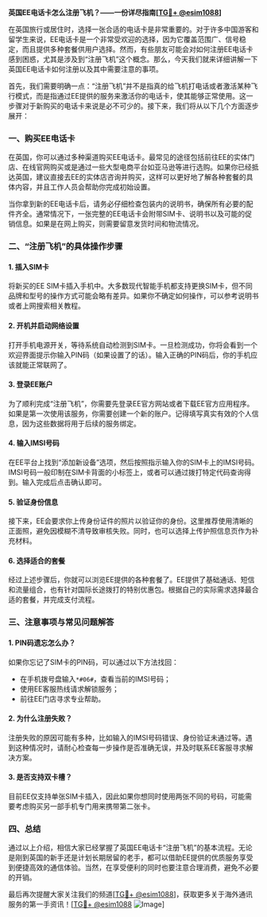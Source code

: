 **英国EE电话卡怎么注册飞机？——一份详尽指南[[TG💪+ @esim1088](https://t.me/s/esim1088)]**

在英国旅行或居住时，选择一张合适的电话卡是非常重要的。对于许多中国游客和留学生来说，EE电话卡是一个非常受欢迎的选择，因为它覆盖范围广、信号稳定，而且提供多种套餐供用户选择。然而，有些朋友可能会对如何注册EE电话卡感到困惑，尤其是涉及到“注册飞机”这个概念。那么，今天我们就来详细讲解一下英国EE电话卡如何注册以及其中需要注意的事项。

首先，我们需要明确一点：“注册飞机”并不是指真的给飞机打电话或者激活某种飞行模式，而是指通过EE提供的服务来激活你的电话卡，使其能够正常使用。这一步骤对于新购买的电话卡来说是必不可少的。接下来，我们将从以下几个方面逐步展开：

### 一、购买EE电话卡

在英国，你可以通过多种渠道购买EE电话卡。最常见的途径包括前往EE的实体门店、在线官网购买或是通过一些大型电商平台如亚马逊等进行选购。如果你已经抵达英国，建议直接去EE的实体店咨询并购买，这样可以更好地了解各种套餐的具体内容，并且工作人员会帮助你完成初始设置。

当你拿到新的EE电话卡后，请务必仔细检查包装内的说明书，确保所有必要的配件齐全。通常情况下，一张完整的EE电话卡会附带SIM卡、说明书以及可能的促销信息。如果是在网上购买，则需要留意发货时间和物流情况。

### 二、“注册飞机”的具体操作步骤

#### 1. 插入SIM卡
将新买的EE SIM卡插入手机中。大多数现代智能手机都支持更换SIM卡，但不同品牌和型号的操作方式可能会略有差异。如果你不确定如何操作，可以参考说明书或者上网搜索相关教程。

#### 2. 开机并启动网络设置
打开手机电源开关，等待系统自动检测到SIM卡。一旦检测成功，你将会看到一个欢迎界面提示你输入PIN码（如果设置了的话）。输入正确的PIN码后，你的手机应该就能正常联网了。

#### 3. 登录EE账户
为了顺利完成“注册飞机”，你需要先登录EE官方网站或者下载EE官方应用程序。如果是第一次使用该服务，你需要创建一个新的账户。记得填写真实有效的个人信息，因为这些数据将用于后续的服务绑定。

#### 4. 输入IMSI号码
在EE平台上找到“添加新设备”选项，然后按照指示输入你的SIM卡上的IMSI号码。IMSI号码一般印制在SIM卡背面的小标签上，或者可以通过拨打特定代码查询得到。输入完成后点击确认即可。

#### 5. 验证身份信息
接下来，EE会要求你上传身份证件的照片以验证你的身份。这里推荐使用清晰的正面照，避免因模糊不清导致审核失败。同时，也可以选择上传护照信息页作为补充材料。

#### 6. 选择适合的套餐
经过上述步骤后，你就可以浏览EE提供的各种套餐了。EE提供了基础通话、短信和流量组合，也有针对国际长途拨打的特别优惠包。根据自己的实际需求选择最合适的套餐，并完成支付流程。

### 三、注意事项与常见问题解答

#### 1. PIN码遗忘怎么办？
如果你忘记了SIM卡的PIN码，可以通过以下方法找回：
- 在手机拨号盘输入`*#06#`，查看当前的IMSI号码；
- 使用EE客服热线请求解锁服务；
- 前往EE门店寻求专业帮助。

#### 2. 为什么注册失败？
注册失败的原因可能有多种，比如输入的IMSI号码错误、身份验证未通过等。遇到这种情况时，请耐心检查每一步操作是否准确无误，并及时联系EE客服寻求解决方案。

#### 3. 是否支持双卡槽？
目前EE仅支持单张SIM卡插入，因此如果你想同时使用两张不同的号码，可能需要考虑购买另一部手机专门用来携带第二张卡。

### 四、总结

通过以上介绍，相信大家已经掌握了英国EE电话卡“注册飞机”的基本流程。无论是刚到英国的新手还是计划长期居留的老手，都可以借助EE提供的优质服务享受到便捷高效的通信体验。当然，在享受便利的同时也要注意合理消费，避免不必要的开销。

最后再次提醒大家关注我们的频道[[TG💪+ @esim1088](https://t.me/s/esim1088)]，获取更多关于海外通讯服务的第一手资讯！[[TG💪+ @esim1088](https://t.me/s/esim1088) ![Image](https://i.postimg.cc/4NQfJmqS/Snipaste-2025-05-13-00-14-12.png)]